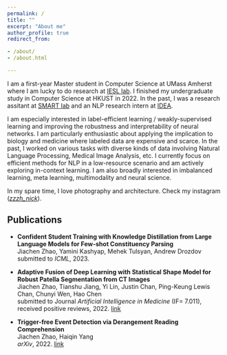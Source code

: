 ```yaml
---
permalink: /
title: ""
excerpt: "About me"
author_profile: true
redirect_from:

- /about/
- /about.html

---
```


I am a first-year Master student in Computer Science at UMass Amherst where I am lucky to do research at [IESL lab](http://www.iesl.cs.umass.edu/). I finished my undergraduate study in Computer Science at HKUST in 2022. In the past, I was a research assitant at [SMART lab](https://hkustsmartlab.netlify.app/) and an NLP research intern at [IDEA](https://www.idea.edu.cn/en).  

I am especially interested in label-efficient learning / weakly-supervised learning and improving the robustness and interpretability of neural networks. I am particularly enthusiastic about applying the implication to biology and medicine where labeled data are expensive and scarce.   In the past, I worked on various tasks with diverse kinds of data involving Natural Language Processing, Medical Image Analysis, etc. I currently focus on efficient methods for NLP in a low-resource scenario and am actively exploring in-context learning. I am also broadly interested in imbalanced learning, meta learning,  multimodality and neural science.  

In my spare time, I love photography and architecture. Check my instagram ([*zzzh_nick*](https://instagram.com/zzzh_nick?igshid=YmMyMTA2M2Y=)). 

## Publications
- **Confident Student Training with Knowledge Distillation from Large Language Models for Few-shot Constituency Parsing**\
Jiachen Zhao, Yamini Kashyap, Mehek Tulsyan, Andrew Drozdov\
submitted to *ICML*, 2023.

- **Adaptive Fusion of Deep Learning with Statistical Shape Model for Robust Patella Segmentation from CT Images**\
Jiachen Zhao, Tianshu Jiang, Yi Lin, Justin Chan, Ping-Keung Lewis Chan, Chunyi Wen, Hao Chen\
submitted to Journal *Artificial Intelligence in Medicine* (IF= 7.011), received positive reviews, 2022. [link](https://papers.ssrn.com/sol3/papers.cfm?abstract_id=4026021)

- **Trigger-free Event Detection via Derangement Reading Comprehension**\
Jiachen Zhao, Haiqin Yang\
*arXiv*, 2022. [link](https://arxiv.org/pdf/2208.09659.pdf)




